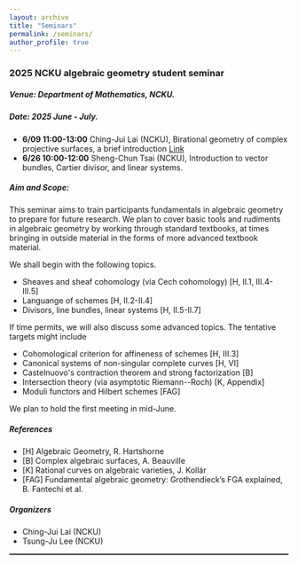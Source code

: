 ```yaml
---
layout: archive
title: "Seminars"
permalink: /seminars/
author_profile: true
---
```



### **2025 NCKU algebraic geometry student seminar**
##### **Venue**: Department of Mathematics, NCKU.
##### **Date**: 2025 June - July.

 - **6/09 11:00-13:00** Ching-Jui Lai (NCKU), Birational geometry of complex projective surfaces, a brief introduction [Link](https://math.ncku.edu.tw/p/406-1221-283478,r3765.php?Lang=zh-tw)
 - **6/26 10:00-12:00** Sheng-Chun Tsai (NCKU), Introduction to vector bundles, Cartier divisor, and linear systems.


##### **Aim and Scope**:

This seminar aims to train participants fundamentals in
algebraic geometry to prepare for future research.
We plan to cover basic tools and rudiments in algebraic geometry
by working through standard textbooks, at times bringing 
in outside material in the forms of more advanced textbook material. 

We shall begin with the following topics.

 - Sheaves and sheaf cohomology (via Cech cohomology) [H, II.1, III.4-III.5]
 - Languange of schemes [H, II.2-II.4]
 - Divisors, line bundles, linear systems [H, II.5-II.7]

If time permits, we will also discuss some advanced topics. The tentative targets might include

 - Cohomological criterion for affineness of schemes [H, III.3]
 - Canonical systems of non-singular complete curves [H, VI]
 - Castelnuovo's contraction theorem and strong factorization [B]
 - Intersection theory (via asymptotic Riemann--Roch) [K, Appendix]
 - Moduli functors and Hilbert schemes [FAG]

We plan to hold the first meeting in mid-June. 

##### **References**
 - [H] Algebraic Geometry, R. Hartshorne
 - [B] Complex algebraic surfaces, A. Beauville
 - [K] Rational curves on algebraic varieties, J. Kollár
 - [FAG] Fundamental algebraic geometry: Grothendieck’s FGA explained, B. Fantechi et al.

##### **Organizers**
 - Ching-Jui Lai (NCKU)
 - Tsung-Ju Lee (NCKU)

<hr style="border:1.5px solid gray">


